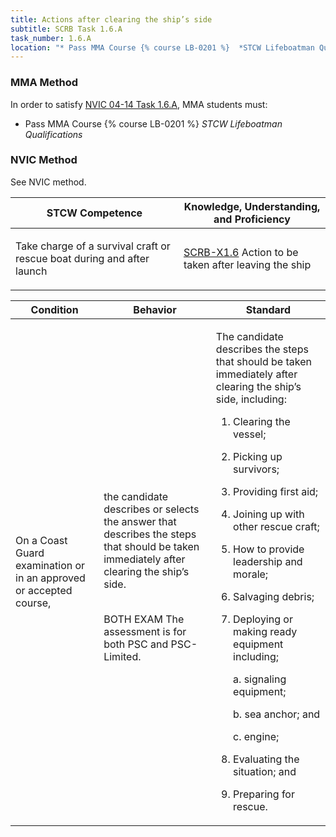 ```yaml
---
title: Actions after clearing the ship’s side
subtitle: SCRB Task 1.6.A 
task_number: 1.6.A
location: "* Pass MMA Course {% course LB-0201 %}  *STCW Lifeboatman Qualifications*" 
---
```



### MMA Method

In order to satisfy  [NVIC 04-14  Task  1.6.A]({{site.baseurl}}/assets/images/nvic-04-14.pdf), MMA students must:

* Pass MMA Course {% course LB-0201 %}  *STCW Lifeboatman Qualifications*


### NVIC Method

<a onclick="togglevisibility('nvic_methods')" >See NVIC method.</a>

<div id='nvic_methods' class='hide'>

<table>
<thead>
<tr>
<th class='forty'> STCW Competence </th>
<th class='sixty'> Knowledge, Understanding, and Proficiency </th>
</tr>
</thead>




<tbody>
<tr><td markdown='1'>

Take charge of a survival craft or rescue boat during and after launch

</td><td markdown='1'>

[SCRB-X1.6](../../tables/621.html#SCRB-X1.6) Action to be taken after leaving the ship

</td></tr>


</tbody>
</table>


<table>
<thead>
<tr><th class='twenty'>  Condition </th><th class='twenty'> Behavior </th><th  class='sixty'>Standard </th></tr>
</thead>
<tbody >



<tr><td markdown='1'>

On a Coast Guard examination or in an approved or accepted course,

</td><td markdown='1'>

the candidate describes or selects the answer that describes the steps that should be taken immediately after clearing the ship’s side.

<br>

<div class="tooltip">BOTH
EXAM
<span class="tooltiptext">
The assessment is for both PSC and PSC-Limited.
</span>
</div>


</td><td markdown='1'>

The candidate describes the steps that should be taken immediately after clearing the ship’s side, including:

1. Clearing the vessel;
2. Picking up survivors;
3. Providing first aid;
4. Joining up with other rescue craft;
5. How to provide leadership and morale;
6. Salvaging debris;
7. Deploying or making ready equipment including;

     a. signaling equipment;

     b. sea anchor; and
 
     c. engine;

8. Evaluating the situation; and 
9. Preparing for rescue. 

</td></tr>
</tbody>
</table>
</div>
